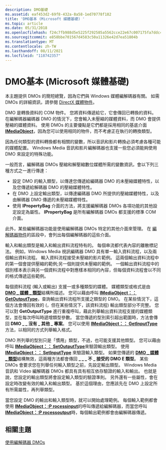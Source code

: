 ```yaml
---
description: DMO基礎
ms.assetid: eaf453d2-69f8-432a-8a58-1ed70778f182
title: 'DMO基本 (Microsoft 媒體基礎) '
ms.topic: article
ms.date: 05/31/2018
ms.openlocfilehash: f24c7fb988d5e5225f292585a5562cce22e67c007175fa7ddc4cd86e40ec1d18
ms.sourcegitcommit: e858bbe701567d4583c50a11326e42d7ea51804b
ms.translationtype: MT
ms.contentlocale: zh-TW
ms.lasthandoff: 08/11/2021
ms.locfileid: "118742357"
---
```

# <a name="dmo-basics-microsoft-media-foundation"></a>DMO基本 (Microsoft 媒體基礎) 

本主題提供 DMOs 的簡短總覽，因為它們與 Windows 媒體編解碼器有關。 如需 DMOs 的詳細資訊，請參閱 [DirectX 媒體物件](../directshow/directx-media-objects.md)。

DMO 是轉換資料的 COM 物件。 您將資料傳遞給它，它會傳回已轉換的資料。 在編解碼器編碼器 DMO 的情況下，您會輸入未壓縮的媒體資料，而 DMO 會提供壓縮的媒體資料。 使用 DMOs 的主要優點是它們都是採用相同的基底介面 [**IMediaObject**](/previous-versions/windows/desktop/api/mediaobj/nn-mediaobj-imediaobject)，因為您可以使用相同的物件，而不考慮正在執行的轉換類型。

因為任何類型的資料轉換都有相關的變數，所以音訊和影片轉換必須考慮各種可能的媒體配置。 Windows Media 音訊和影片編解碼器也支援一些您必須能夠使用 DMO 來設定的特殊功能。

一般而言，編解碼器 DMOs 壓縮和解壓縮數位媒體所需的變數資訊，會以下列三種方式之一進行傳達：

-   設定 DMO 的輸入類型，以傳達您傳遞給編碼器 DMO 的未壓縮媒體特性，以及您傳遞給解碼器 DMO 的壓縮媒體特性。
-   在 DMO 上設定輸出類型，以傳達編碼器 DMO 所提供的壓縮媒體特性，以及由解碼器 DMO 傳遞的未壓縮媒體特性。
-   使用 **IPropertyBag** 介面的方法，將支援編解碼器 DMOs 各項功能的其他設定設定為屬性。 **IPropertyBag** 是所有編解碼器 DMOs 都支援的標準 COM 介面。

此外，某些編解碼器功能是使用編解碼器 DMOs 特定的其他介面來管理。 在 [編解碼器物件](codecobjects.md)的區段中，會列出每個編解碼器的這些介面。

輸入和輸出類型是輸入和輸出資料流程特有的。 每個串流都代表內容的離散標記法。 例如，Windows Media 視訊編碼器 DMO 具有單一輸入資料流程，以及兩個輸出資料流程。 輸入資料流程接受未壓縮的影片範例。 這兩個輸出資料流程中的第一個會提供壓縮的範例;另一個則提供未壓縮的範例。 一個輸出資料流程中的個別樣本表示與另一個資料流程中對應樣本相同的內容，但每個資料流程會以不同的格式傳遞這些範例。

每個資料流程 (輸入或輸出) 支援一或多種類型的媒體。 媒體類型或格式是由 [**DMO \_ 媒體 \_ 類型**](/previous-versions/windows/desktop/api/mediaobj/ns-mediaobj-dmo_media_type)結構所描述。 您可以藉由呼叫 [**IMediaObject：： GetOutputType**](/previous-versions/windows/desktop/api/mediaobj/nf-mediaobj-imediaobject-getoutputtype)，查詢輸出資料流程所支援之類型的 DMO。 在某些情況下，這個方法會傳回有效的 (，但在某些情況下，該資料流程) 輸出類型部分不完整。 您可以對 **GetOutputType** 進行重複呼叫，藉此列舉輸出資料流程支援的媒體類型，並在每次呼叫時遞增類型參數。 當您傳遞的型別索引超出範圍時，方法會傳回 **DMO \_ \_ 沒有 \_ 其他 \_ 專案**。 您可以使用 [**IMediaObject：： GetInputType**](/previous-versions/windows/desktop/api/mediaobj/nf-mediaobj-imediaobject-getinputtype) 方法，以相同的方式列舉輸入格式。

DMO 所列舉的型別只是「慣用」類型，不過，也可能支援其他類型。 您可以藉由呼叫 [**IMediaObject：： SetOutputType**](/previous-versions/windows/desktop/api/mediaobj/nf-mediaobj-imediaobject-setoutputtype)來驗證輸出類型。 使用 [**IMediaObject：： SetInputType**](/previous-versions/windows/desktop/api/mediaobj/nf-mediaobj-imediaobject-setinputtype) 來驗證輸入類型。 如果您傳遞的 [**DMO \_ 媒體 \_ 類型**](/previous-versions/windows/desktop/api/mediaobj/ns-mediaobj-dmo_media_type)結構無效，這兩種方法都會傳回 **\_ \_ \_ 不 \_ 接受的 DMO E 類型**。 某些 DMOs 會要求您在列舉任何輸入類型之前，先設定輸出類型。 Windows Media 音訊和 Video 編解碼器 DMOs 都具有具有相互依存驗證的輸入和輸出。 也就是說，您設定的輸出類型將會設定輸入類型的驗證準則。 另外還有一些屬性，會在設定時改變有效的輸入和輸出類型。 基於這個理由，您應該先在 DMO 上設定所有所需屬性，再列舉類型。

當您設定 DMO 的輸出和輸入類型時，就可以開始處理範例。 每個輸入範例都會使用 [**IMediaObject：:P rocessinput**](/previous-versions/windows/desktop/api/mediaobj/nf-mediaobj-imediaobject-processinput)的呼叫傳遞給編解碼器，而當您呼叫 [**IMediaObject：:P rocessoutput**](/previous-versions/windows/desktop/api/mediaobj/nf-mediaobj-imediaobject-processoutput)時，每個輸出範例都會由編解碼器傳遞。

## <a name="related-topics"></a>相關主題

<dl> <dt>

[使用編解碼器 DMOs](workingwithcodecdmos.md)
</dt> </dl>

 

 
